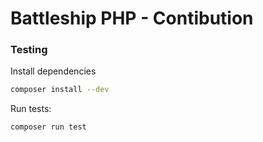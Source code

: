 # Battleship PHP - Contibution
### Testing

Install dependencies
```bash
composer install --dev
```

Run tests:
```
composer run test
```
